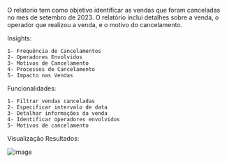 O relatorio tem como objetivo identificar as vendas que foram canceladas no mes de setembro de 2023. O relatório inclui detalhes sobre a venda, o operador que realizou a venda, e o motivo do cancelamento.

Insights: 

	1- Frequência de Cancelamentos
	2- Operadores Envolvidos
	3- Motivos de Cancelamento
	4- Processos de Cancelamento
	5- Impacto nas Vendas



Funcionalidades: 

	1- Filtrar vendas canceladas
	2- Especificar intervalo de data
	3- Detalhar informações da venda
	4- Identificar operadores envolvidos
	5- Motivos de cancelamento

 Visualização Resultados: 

 ![image](https://github.com/VieiraNando96/Vendas-Canceladas/assets/170989980/8bd26d98-321f-435f-bf19-0e820814de54)
